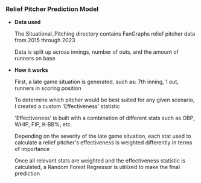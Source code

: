 ### Relief Pitcher Prediction Model 

* **Data used**

	The Situational_Pitching directory contains FanGraphs relief pitcher data from 2015 through 2023

 	Data is split up across innings, number of outs, and the amount of runners on base

* **How it works**

  	First, a late game situation is generated, such as: 7th inning, 1 out, runners in scoring position

  	To determine which pitcher would be best suited for any given scenario, I created a custom 'Effectiveness' statistic

   	'Effectiveness' is built with a combination of different stats such as OBP, WHIP, FIP, K-BB%, etc.

   	Depending on the severity of the late game situation, each stat used to calculate a relief pitcher's effectiveness is weighted differently in terms of importance

   	Once all relevant stats are weighted and the effectiveness statistic is calculated, a Random Forest Regressor is utilized to make the final prediction
